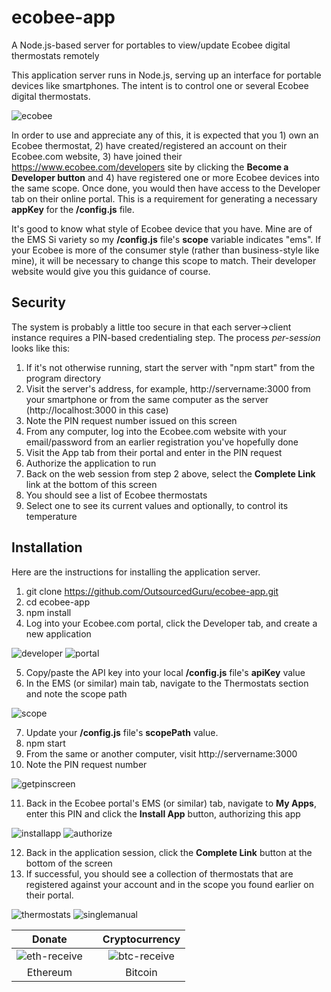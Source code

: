 # ecobee-app
A Node.js-based server for portables to view/update Ecobee digital thermostats remotely

This application server runs in Node.js, serving up an interface for portable devices like smartphones. The intent is to control one or several Ecobee digital thermostats.

![ecobee](https://cloud.githubusercontent.com/assets/15971213/25590647/425dd7ba-2e66-11e7-8793-09f4fdfa5036.jpg)

In order to use and appreciate any of this, it is expected that you 1) own an Ecobee thermostat, 2) have created/registered an account on their Ecobee.com website, 3) have joined their https://www.ecobee.com/developers site by clicking the **Become a Developer button** and 4) have registered one or more Ecobee devices into the same scope. Once done, you would then have access to the Developer tab on their online portal. This is a requirement for generating a necessary **appKey** for the **/config.js** file.

It's good to know what style of Ecobee device that you have. Mine are of the EMS Si variety so my **/config.js** file's **scope** variable indicates "ems". If your Ecobee is more of the consumer style (rather than business-style like mine), it will be necessary to change this scope to match. Their developer website would give you this guidance of course.

## Security
The system is probably a little too secure in that each server->client instance requires a PIN-based credentialing step. The process *per-session* looks like this:
1. If it's not otherwise running, start the server with "npm start" from the program directory
2. Visit the server's address, for example, http://servername:3000 from your smartphone or from the same computer as the server (http://localhost:3000 in this case)
3. Note the PIN request number issued on this screen
4. From any computer, log into the Ecobee.com website with your email/password from an earlier registration you've hopefully done
5. Visit the App tab from their portal and enter in the PIN request
6. Authorize the application to run
7. Back on the web session from step 2 above, select the **Complete Link** link at the bottom of this screen
8. You should see a list of Ecobee thermostats
9. Select one to see its current values and optionally, to control its temperature

## Installation
Here are the instructions for installing the application server.
1. git clone https://github.com/OutsourcedGuru/ecobee-app.git
2. cd ecobee-app
3. npm install
4. Log into your Ecobee.com portal, click the Developer tab, and create a new application

![developer](https://cloud.githubusercontent.com/assets/15971213/25591712/7fce49f0-2e6a-11e7-9840-1a2e28a84326.png)
![portal](https://cloud.githubusercontent.com/assets/15971213/25591492/9e7c3f70-2e69-11e7-8612-a25806702ee9.png)

5. Copy/paste the API key into your local **/config.js** file's **apiKey** value
6. In the EMS (or similar) main tab, navigate to the Thermostats section and note the scope path

![scope](https://cloud.githubusercontent.com/assets/15971213/25591920/627337fc-2e6b-11e7-876e-ebc7c86179a1.png)

7. Update your **/config.js** file's **scopePath** value.
8. npm start
9. From the same or another computer, visit http://servername:3000
10. Note the PIN request number

![getpinscreen](https://cloud.githubusercontent.com/assets/15971213/25597299/cc66b8de-2e82-11e7-9c42-a91c9edc9213.png)

11. Back in the Ecobee portal's EMS (or similar) tab, navigate to **My Apps**, enter this PIN and click the **Install App** button, authorizing this app

![installapp](https://cloud.githubusercontent.com/assets/15971213/25592141/799c3b26-2e6c-11e7-85f1-437f823bed03.png)
![authorize](https://cloud.githubusercontent.com/assets/15971213/25597325/f572920c-2e82-11e7-8803-cfa9d09f192b.png)

12. Back in the application session, click the **Complete Link** button at the bottom of the screen
13. If successful, you should see a collection of thermostats that are registered against your account and in the scope you found earlier on their portal.

![thermostats](https://cloud.githubusercontent.com/assets/15971213/25597360/1d2648e8-2e83-11e7-829e-0b766a597415.png)
![singlemanual](https://cloud.githubusercontent.com/assets/15971213/25597378/3aeb4414-2e83-11e7-95cd-19912ff2bc62.png)

|Donate||Cryptocurrency|
|:-----:|---|:--------:|
| ![eth-receive](https://user-images.githubusercontent.com/15971213/40564950-932d4d10-601f-11e8-90f0-459f8b32f01c.png) || ![btc-receive](https://user-images.githubusercontent.com/15971213/40564971-a2826002-601f-11e8-8d5e-eeb35ab53300.png) |
|Ethereum||Bitcoin|
